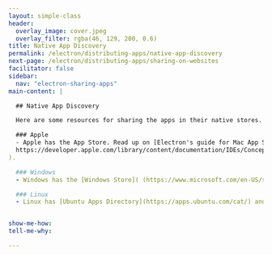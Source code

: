 ```yaml
---
layout: simple-class
header:
  overlay_image: cover.jpeg
  overlay_filter: rgba(46, 129, 200, 0.6)
title: Native App Discovery
permalink: /electron/distributing-apps/native-app-discovery
next-page: /electron/distributing-apps/sharing-on-websites
facilitator: false
sidebar:
  nav: "electron-sharing-apps"
main-content: |

  ## Native App Discovery

  Here are some resources for sharing the apps in their native stores. However, instead of walking through this process with the app we built earlier, we'll show you these resources and move on to a how-to of getting the app up and ready for download from a website. 

  ### Apple
  - Apple has the App Store. Read up on [Electron's guide for Mac App Store Submission](https://github.com/electron/electron/blob/master/docs/tutorial/mac-app-store-submission-guide.md), or Apple's own [guide](
  https://developer.apple.com/library/content/documentation/IDEs/Conceptual/AppDistributionGuide/SubmittingYourApp/SubmittingYourApp.html
).

  ### Windows
  - Windows has the [Windows Store]( (https://www.microsoft.com/en-US/store/apps?rtc=1)). You can [see the Windows Store Guide here](https://github.com/electron/electron/blob/master/docs/tutorial/windows-store-guide.md), and look at the [application submission checklist for Windows here](https://docs.microsoft.com/en-us/windows/uwp/publish/app-submissions).

  ### Linux
  - Linux has [Ubuntu Apps Directory](https://apps.ubuntu.com/cat/) and [Deepin App Store](http://appstore.deepin.com/).


show-me-how:
tell-me-why:

---
```

